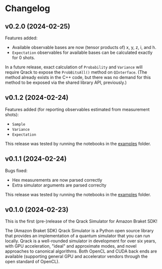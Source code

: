 # Changelog

## v0.2.0 (2024-02-25)

Features added:
- Available observable bases are now (tensor products of) x, y, z, i, and h.
- `Expectation` observables for available bases can be calculated exactly for 0 shots.

In a future release, exact calculation of `Probability` and `Variance` will require Qrack to expose the `ProbBitsAll()` method on `QInterface`. (The method already exists in the C++ code, but there was no demand for this method to be exposed via the shared library API, previously.)

## v0.1.2 (2024-02-24)

Features added (for reporting observables estimated from measurement shots):
- `Sample`
- `Variance`
- `Expectation`

This release was tested by running the notebooks in the [examples](https://github.com/vm6502q/amazon-braket-qrack-simulator-python/tree/main/examples) folder.

## v0.1.1 (2024-02-24)

Bugs fixed:
- Hex measurements are now parsed correctly
- Extra simulator arguments are parsed correclty

This release was tested by running the notebooks in the [examples](https://github.com/vm6502q/amazon-braket-qrack-simulator-python/tree/main/examples) folder.

## v0.1.0 (2024-02-23)

This is the first (pre-)release of the Qrack Simulator for Amazon Braket SDK!

The (Amazon Braket SDK) Qrack Simulator is a Python open source library that provides an implementation of a quantum simulator that you can run locally. Qrack is a well-rounded simulator in development for over six years, with GPU acceleration, "ideal" and approximate modes, and novel approaches to canonical algorithms. Both OpenCL and CUDA back ends are available (supporting general GPU and accelerator vendors through the open standard of OpenCL).
